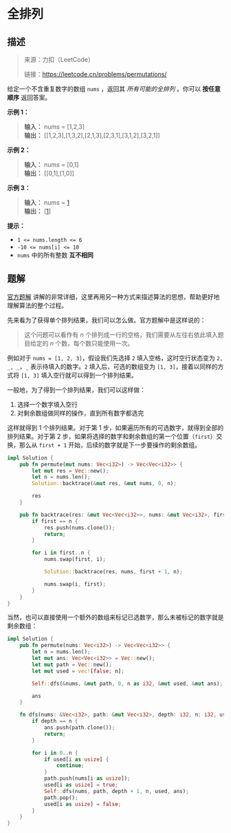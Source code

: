 # 全排列

## 描述

> 来源：力扣（LeetCode）
>
> 链接：<https://leetcode.cn/problems/permutations/>

给定一个不含重复数字的数组 `nums` ，返回其 _所有可能的全排列_ 。你可以 **按任意顺序** 返回答案。

**示例 1：**

> **输入：** nums = [1,2,3]  
> **输出：** \[[1,2,3],[1,3,2],[2,1,3],[2,3,1],[3,1,2],[3,2,1]]

**示例 2：**

> **输入：** nums = [0,1]  
> **输出：** \[[0,1],[1,0]]

**示例 3：**

> **输入：** nums = [1]  
> **输出：** \[[1]]

**提示：**

- `1 <= nums.length <= 6`
- `-10 <= nums[i] <= 10`
- `nums` 中的所有整数 **互不相同**

## 题解

[官方题解][1] 讲解的非常详细，这里再用另一种方式来描述算法的思想，帮助更好地理解算法的整个过程。

先来看为了获得单个排列结果，我们可以怎么做。官方题解中是这样说的：

> 这个问题可以看作有 $n$ 个排列成一行的空格，我们需要从左往右依此填入题目给定的 $n$ 个数，每个数只能使用一次。

例如对于 `nums = [1, 2, 3]`，假设我们先选择 `2` 填入空格，这时空行状态变为 `2, _, _`，`_` 表示待填入的数字。`2` 填入后，可选的数组变为 `[1, 3]`，接着以同样的方式将 `[1, 3]` 填入空行就可以得到一个排列结果。

一般地，为了得到一个排列结果，我们可以这样做：

1. 选择一个数字填入空行
2. 对剩余数组做同样的操作，直到所有数字都选完

这样就得到 1 个排列结果。对于第 1 步，如果遍历所有的可选数字，就得到全部的排列结果。对于第 2 步，如果将选择的数字和剩余数组的第一个位置（`first`）交换，那么从 `first + 1` 开始，后续的数字就是下一步要操作的剩余数组。

```rust
impl Solution {
    pub fn permute(mut nums: Vec<i32>) -> Vec<Vec<i32>> {
        let mut res = Vec::new();
        let n = nums.len();
        Solution::backtrace(&mut res, &mut nums, 0, n);

        res
    }

    pub fn backtrace(res: &mut Vec<Vec<i32>>, nums: &mut Vec<i32>, first: usize, n: usize) {
        if first == n {
            res.push(nums.clone());
            return;
        }

        for i in first..n {
            nums.swap(first, i);

            Solution::backtrace(res, nums, first + 1, n);

            nums.swap(i, first);
        }
    }
}
```

当然，也可以直接使用一个额外的数组来标记已选数字，那么未被标记的数字就是剩余数组：

```rust
impl Solution {
    pub fn permute(nums: Vec<i32>) -> Vec<Vec<i32>> {
        let n = nums.len();
        let mut ans: Vec<Vec<i32>> = Vec::new();
        let mut path = Vec::new();
        let mut used = vec![false; n];

        Self::dfs(&nums, &mut path, 0, n as i32, &mut used, &mut ans);

        ans
    }

    fn dfs(nums: &Vec<i32>, path: &mut Vec<i32>, depth: i32, n: i32, used: &mut Vec<bool>, ans: &mut Vec<Vec<i32>>) {
        if depth == n {
            ans.push(path.clone());
            return;
        }

        for i in 0..n {
            if used[i as usize] {
                continue;
            }
            path.push(nums[i as usize]);
            used[i as usize] = true;
            Self::dfs(nums, path, depth + 1, n, used, ans);
            path.pop();
            used[i as usize] = false;
        }
    }
}
```

[1]: https://leetcode.cn/problems/permutations/solutions/218275/quan-pai-lie-by-leetcode-solution-2/
